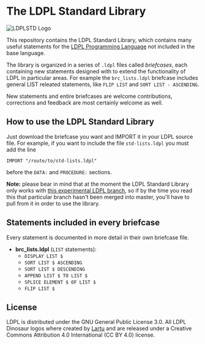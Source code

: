 # The LDPL Standard Library

![LDPLSTD Logo](https://raw.githubusercontent.com/Lartu/ldpl/master/images/tutorial-logo.png)

This repository contains the LDPL Standard Library, which contains many
useful statements for the
[LDPL Programming Language](https://github.com/lartu/ldpl) not included in the base language.

The library is organized in a series of `.ldpl` files called *briefcases*,
each containing new statements designed with to extend the functionality of LDPL in
particular areas. For example the
`brc_lists.ldpl` briefcase includes general LIST releated statements,
like `FLIP LIST` and `SORT LIST - ASCENDING`.

New statements and entire briefcases are welcome contributions,
corrections and feedback are most certainly welcome as well.

## How to use the LDPL Standard Library

Just download the briefcase you want and IMPORT it in your LDPL source file.
For example, if you want to include the file `std-lists.ldpl` you must add
the line

`IMPORT "/route/to/std-lists.ldpl"`

before the `DATA:` and `PROCEDURE:` sections.

**Note:** please bear in mind that at the moment the LDPL Standard Library only works with [this experimental LDPL branch](https://github.com/Lartu/ldpl/pull/124), so if by the time you read this that particular branch hasn't been merged into master, you'll have to
pull from it in order to use the library.

## Statements included in every briefcase

Every statement is documented in more detail in their own briefcase file.

- **brc_lists.ldpl** (`LIST` statements):
   - `DISPLAY LIST $`
   - `SORT LIST $ ASCENDING`
   - `SORT LIST $ DESCENDING`
   - `APPEND LIST $ TO LIST $`
   - `SPLICE ELEMENT $ OF LIST $`
   - `FLIP LIST $`

## License

LDPL is distributed under the GNU General Public License 3.0. All LDPL Dinosaur logos where created by [Lartu](https://github.com/Lartu) and are released under a Creative Commons Attribution 4.0 International (CC BY 4.0) license.

